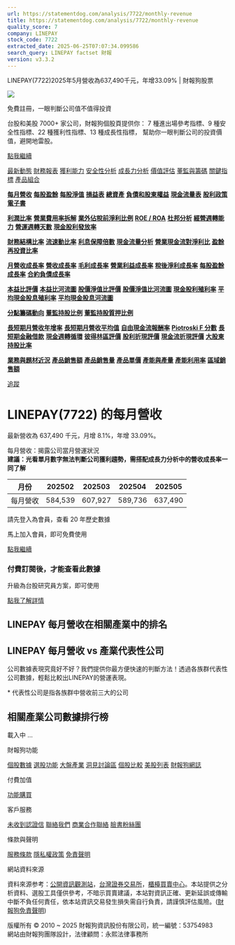 ```yaml
---
url: https://statementdog.com/analysis/7722/monthly-revenue
title: https://statementdog.com/analysis/7722/monthly-revenue
quality_score: 7
company: LINEPAY
stock_code: 7722
extracted_date: 2025-06-25T07:07:34.099586
search_query: LINEPAY factset 財報
version: v3.3.2
---
```


LINEPAY(7722)2025年5月營收為637,490千元，年增33.09% | 財報狗股票















![](https://www.facebook.com/tr?id=1265443774131605&ev=PageView&noscript=1)













































































免費註冊，一眼判斷公司值不值得投資

台股和美股 7000+ 家公司，財報狗個股頁提供你：
7 種進出場參考指標、9 種安全性指標、22 種獲利性指標、13 種成長性指標，
幫助你一眼判斷公司的投資價值，避開地雷股。

[點我繼續](/users/sign_up)

[最新動態](/analysis/7722)
[財務報表](/analysis/7722/monthly-revenue)
[獲利能力](/analysis/7722/profit-margin)
[安全性分析](/analysis/7722/financial-structure-ratio)
[成長力分析](/analysis/7722/monthly-revenue-growth-rate)
[價值評估](/analysis/7722/pe)
[董監與籌碼](/analysis/7722/broker-trading)
[關鍵指標](/analysis/7722/long-term-and-short-term-monthly-revenue-yoy)
[產品組合](/analysis/7722/ai-search)

[**每月營收**](/analysis/7722/monthly-revenue)
[**每股盈餘**](/analysis/7722/eps)
[**每股淨值**](/analysis/7722/nav)
[**損益表**](/analysis/7722/income-statement)
[**總資產**](/analysis/7722/assets)
[**負債和股東權益**](/analysis/7722/liabilities-and-equity)
[**現金流量表**](/analysis/7722/cash-flow-statement)
[**股利政策**](/analysis/7722/dividend-policy)
[**電子書**](/analysis/7722/e-report)

[**利潤比率**](/analysis/7722/profit-margin)
[**營業費用率拆解**](/analysis/7722/operating-expense-ratio)
[**業外佔稅前淨利比例**](/analysis/7722/non-operating-income-to-profit-before-tax)
[**ROE / ROA**](/analysis/7722/roe-roa)
[**杜邦分析**](/analysis/7722/du-pont-analysis)
[**經營週轉能力**](/analysis/7722/turnover-ratio)
[**營運週轉天數**](/analysis/7722/turnover-days)
[**現金股利發放率**](/analysis/7722/dividend-payout-ratio)

[**財務結構比率**](/analysis/7722/financial-structure-ratio)
[**流速動比率**](/analysis/7722/current-ratio-and-quick-ratio)
[**利息保障倍數**](/analysis/7722/interest-coverage-ratio)
[**現金流量分析**](/analysis/7722/cash-flow-analysis)
[**營業現金流對淨利比**](/analysis/7722/operating-cash-flow-to-net-income-ratio)
[**盈餘再投資比率**](/analysis/7722/reinvestment-rate)

[**月營收成長率**](/analysis/7722/monthly-revenue-growth-rate)
[**營收成長率**](/analysis/7722/revenue-growth-rate)
[**毛利成長率**](/analysis/7722/gross-profit-growth-rate)
[**營業利益成長率**](/analysis/7722/operating-income-growth-rate)
[**稅後淨利成長率**](/analysis/7722/net-income-growth-rate)
[**每股盈餘成長率**](/analysis/7722/eps-growth-rate)
[**合約負債成長率**](/analysis/7722/current-contract-liabilities-growth-rate)

[**本益比評價**](/analysis/7722/pe)
[**本益比河流圖**](/analysis/7722/pe-band)
[**股價淨值比評價**](/analysis/7722/pb)
[**股價淨值比河流圖**](/analysis/7722/pb-band)
[**現金股利殖利率**](/analysis/7722/dividend-yield)
[**平均現金股息殖利率**](/analysis/7722/average-dividend-yield)
[**平均現金股息河流圖**](/analysis/7722/average-dividend-yield-band)

[**分點籌碼動向**](/analysis/7722/broker-trading)
[**董監持股比例**](/analysis/7722/board-members-and-supervisors-shares-to-shares-outstanding-ratio)
[**董監持股質押比例**](/analysis/7722/pledging-ratio-of-board-members-and-supervisors)

[**長短期月營收年增率**](/analysis/7722/long-term-and-short-term-monthly-revenue-yoy)
[**長短期月營收平均值**](/analysis/7722/average-long-term-and-short-term-monthly-revenue)
[**自由現金流報酬率**](/analysis/7722/croic)
[**Piotroski F 分數**](/analysis/7722/piotroski-f-score)
[**長短期金融借款**](/analysis/7722/financial-borrowing)
[**現金週轉循環**](/analysis/7722/cash-conversion-cycle)
[**彼得林區評價**](/analysis/7722/peter-lynch-valuation)
[**股利折現評價**](/analysis/7722/dividend-discount-valuation)
[**現金流折現評價**](/analysis/7722/dcf-valuation)
[**大股東持股比率**](/analysis/7722/majority-shareholders-share-ratio)

[**業務與題材近況**](/analysis/7722/ai-search)
[**產品銷售額**](/analysis/7722/product-sales-figure)
[**產品銷售量**](/analysis/7722/product-sales-volume)
[**產品單價**](/analysis/7722/product-unit-price)
[**產能與產量**](/analysis/7722/production-capacity)
[**產能利用率**](/analysis/7722/production-capacity-utilization)
[**區域銷售額**](/analysis/7722/product-regional-sales)

[追蹤](/users/sign_up)

# LINEPAY(7722) 的每月營收

最新營收為 637,490 千元，月增 8.1%，年增 33.09%。

每月營收：揭露公司當月營運狀況  
**建議：光看單月數字無法判斷公司獲利趨勢，需搭配成長力分析中的營收成長率一同了解**

| 月份 | 202502 | 202503 | 202504 | 202505 |
| --- | --- | --- | --- | --- |
| 每月營收 | 584,539 | 607,927 | 589,736 | 637,490 |

請先登入為會員，查看 20 年歷史數據

馬上加入會員，即可免費使用

[點我繼續](/users/sign_up)

### 付費訂閱後，才能查看此數據

升級為台股研究員方案，即可使用

[點我了解詳情](/pricing)

## LINEPAY 每月營收在相關產業中的排名

## LINEPAY 每月營收 vs 產業代表性公司

公司數據表現究竟好不好？我們提供你最方便快速的判斷方法！透過各族群代表性公司數據，輕鬆比較出LINEPAY的營運表現。
  
\* 代表性公司是指各族群中營收前三大的公司

## 相關產業公司數據排行榜

載入中 ...





財報狗功能

[個股數據](/analysis)
[選股功能](/screeners)
[大盤產業](/taiex)
[洞見討論區](/insight)
[個股比較](/compare/tpe)
[美股列表](/us-stock-list)
[財報狗網誌](/blog/)

付費加值

[功能購買](/pricing)

客戶服務

[未收到認證信](/users/recv_auth_fail)
[聯絡我們](/contact)
[商業合作聯絡](/contact)
[臉書粉絲團](//www.facebook.com/statementdog)

條款與聲明

[服務條款](/law/tos)
[隱私權政策](/law/privacy)
[免責聲明](/law/disclaimer)

網站資料來源

資料來源参考：[公開資訊觀測站](http://mops.twse.com.tw/mops/web/index)，[台灣證券交易所](http://www.tse.com.tw/)，[櫃檯買賣中心](http://www.otc.org.tw/)。本站提供之分析資料、選股工具僅供參考，不暗示買賣建議，本站對資訊正確、更新延誤或傳輸中斷不負任何責任，依本站資訊交易發生損失需自行負責，請謹慎評估風險。([財報狗免責聲明](/law/disclaimer))

版權所有 © 2010 ~ 2025 財報狗資訊股份有限公司，統一編號：53754983  
網站由財報狗團隊設計，法律顧問：永熙法律事務所